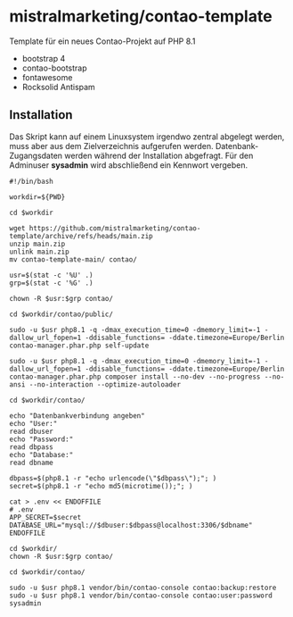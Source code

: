 # mistralmarketing/contao-template

Template für ein neues Contao-Projekt auf PHP 8.1

- bootstrap 4
- contao-bootstrap
- fontawesome
- Rocksolid Antispam

## Installation

Das Skript kann auf einem Linuxsystem irgendwo zentral abgelegt werden, muss aber aus dem Zielverzeichnis aufgerufen werden. Datenbank-Zugangsdaten werden während der Installation abgefragt. Für den Adminuser **sysadmin** wird abschließend ein Kennwort vergeben.

	#!/bin/bash

	workdir=${PWD}

	cd $workdir

	wget https://github.com/mistralmarketing/contao-template/archive/refs/heads/main.zip
	unzip main.zip
	unlink main.zip
	mv contao-template-main/ contao/

	usr=$(stat -c '%U' .)
	grp=$(stat -c '%G' .)

	chown -R $usr:$grp contao/

	cd $workdir/contao/public/

	sudo -u $usr php8.1 -q -dmax_execution_time=0 -dmemory_limit=-1 -dallow_url_fopen=1 -ddisable_functions= -ddate.timezone=Europe/Berlin contao-manager.phar.php self-update

	sudo -u $usr php8.1 -q -dmax_execution_time=0 -dmemory_limit=-1 -dallow_url_fopen=1 -ddisable_functions= -ddate.timezone=Europe/Berlin contao-manager.phar.php composer install --no-dev --no-progress --no-ansi --no-interaction --optimize-autoloader

	cd $workdir/contao/

	echo "Datenbankverbindung angeben"
	echo "User:"
	read dbuser
	echo "Password:"
	read dbpass
	echo "Database:"
	read dbname

	dbpass=$(php8.1 -r "echo urlencode(\"$dbpass\");"; )
	secret=$(php8.1 -r "echo md5(microtime());"; )

	cat > .env << ENDOFFILE
	# .env
	APP_SECRET=$secret
	DATABASE_URL="mysql://$dbuser:$dbpass@localhost:3306/$dbname"
	ENDOFFILE

	cd $workdir/
	chown -R $usr:$grp contao/

	cd $workdir/contao/

	sudo -u $usr php8.1 vendor/bin/contao-console contao:backup:restore
	sudo -u $usr php8.1 vendor/bin/contao-console contao:user:password sysadmin
